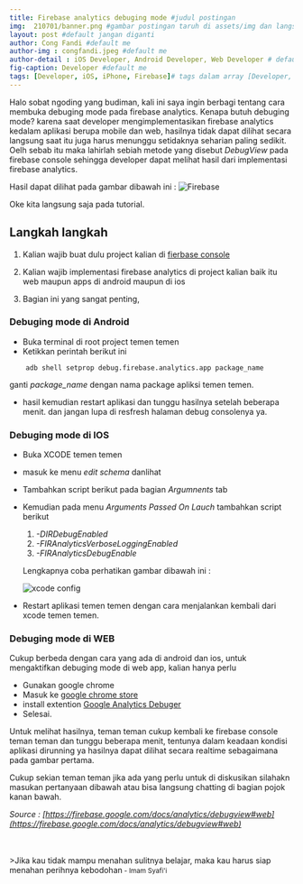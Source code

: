 ```yaml
---
title: Firebase analytics debuging mode #judul postingan
img:  210701/banner.png #gambar postingan taruh di assets/img dan langsung call nama imagenya
layout: post #default jangan diganti
author: Cong Fandi #default me
author-img : congfandi.jpeg #default me
author-detail : iOS Developer, Android Developer, Web Developer # default me
fig-caption: Developer #default me
tags: [Developer, iOS, iPhone, Firebase]# tags dalam array [Developer, Web, Tips]
---
```


Halo sobat ngoding yang budiman, kali ini saya ingin berbagi tentang cara membuka debuging mode pada firebase analytics. Kenapa butuh debuging mode? karena saat developer mengimplementasikan firebase analytics kedalam aplikasi berupa mobile dan web, hasilnya tidak dapat dilihat secara langsung saat itu juga harus menunggu setidaknya seharian paling sedikit. Oelh sebab itu maka lahirlah sebiah metode yang disebut *DebugView* pada firebase console sehingga developer dapat melihat hasil dari implementasi firebase analytics.

Hasil dapat dilihat pada gambar dibawah ini :
![Firebase]({{site.url}}/assets/img/210701/firebase.png)

 Oke kita langsung saja pada tutorial.

## Langkah langkah

1. Kalian wajib buat dulu project kalian di [fierbase console](https://console.firebase.google.com/)

2. Kalian wajib implementasi firebase analytics di project kalian baik itu web maupun apps di android maupun di ios

3. Bagian ini yang sangat penting,


### Debuging mode di Android ###
- Buka terminal di root project temen temen
- Ketikkan perintah berikut ini

```terminal
    adb shell setprop debug.firebase.analytics.app package_name
```
ganti *package_name* dengan nama package apliksi temen temen.
- hasil kemudian restart aplikasi dan tunggu hasilnya setelah beberapa menit. dan jangan lupa di resfresh halaman debug consolenya ya.

### Debuging mode di IOS ###
- Buka XCODE temen temen
- masuk ke menu *edit schema* danlihat
- Tambahkan script berikut pada bagian *Argumnents* tab
- Kemudian pada menu *Arguments Passed On Lauch* tambahkan script berikut
    
    1. *-DIRDebugEnabled*
    2. *-FIRAnalyticsVerboseLoggingEnabled*
    3. *-FIRAnalyticsDebugEnable*
    
    Lengkapnya coba perhatikan gambar dibawah ini : 

    ![xcode config]({{site.url}}/assets/img/210701/xcode1.png)
- Restart aplikasi temen temen dengan cara menjalankan kembali dari xcode temen temen.

    
### Debuging mode di WEB ###
Cukup berbeda dengan cara yang ada di android dan ios, untuk mengaktifkan debuging mode di web app, kalian hanya perlu 
- Gunakan google chrome
- Masuk ke [google chrome store](https://chrome.google.com/webstore/search/Google%20analytics%20debuger)
- install extention [Google Analytics Debuger](https://chrome.google.com/webstore/search/Google%20analytics%20debuger)
- Selesai.


Untuk melihat hasilnya, teman teman cukup kembali ke firebase console teman teman dan tunggu beberapa menit, tentunya dalam keadaan kondisi aplikasi dirunning ya hasilnya dapat dilihat secara realtime sebagaimana pada gambar pertama.

Cukup sekian teman teman jika ada yang perlu untuk di diskusikan silahakn masukan pertanyaan dibawah atau bisa langsung chatting di bagian pojok kanan bawah.


*Source : [https://firebase.google.com/docs/analytics/debugview#web](https://firebase.google.com/docs/analytics/debugview#web)*
    


<br>
<br>
>Jika kau tidak mampu menahan sulitnya belajar, maka kau harus siap menahan perihnya kebodohan<small> - Imam Syafi'i</small>